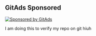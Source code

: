 ## GitAds Sponsored
[![Sponsored by GitAds](https://staging.gitads.dev/v1/ad-serve?source=shehzensidiq/numpy-essential@github)](https://staging.gitads.dev/v1/ad-track?source=shehzensidiq/numpy-essential@github)


I am doing this to verify my repo on git
hiuh
